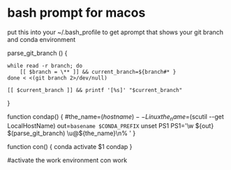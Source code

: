 # bash prompt for macos

put this into your ~/.bash_profile to get aprompt that shows
your git branch and conda environment


parse_git_branch () {

    while read -r branch; do
        [[ $branch = \** ]] && current_branch=${branch#* }
    done < <(git branch 2>/dev/null)

    [[ $current_branch ]] && printf '[%s]' "$current_branch"

}

function condap()
{
    #the_name=$(hostname) -- Linux
    the_name=$(scutil --get LocalHostName)
    out=`basename $CONDA_PREFIX`
    unset PS1
    PS1='\w ${out} $(parse_git_branch) \u@${the_name}\n% '
}


function con()
{
    conda activate $1
    condap
}

#activate the work environment
con work

